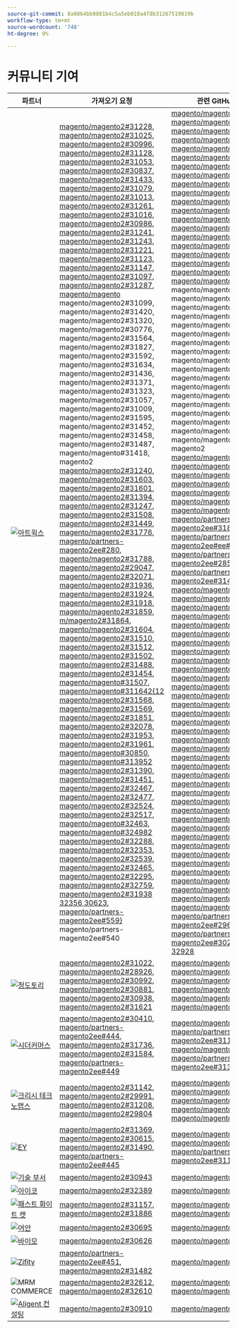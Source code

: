 ```yaml
---
source-git-commit: 8a9864bb9881b4c5a5eb018a4f8b31267519819b
workflow-type: tm+mt
source-wordcount: '748'
ht-degree: 0%

---
```

# 커뮤니티 기여

| 파트너 | 가져오기 요청 | 관련 GitHub 문제 |
| ------- | ------- | ------- |
| <a target="_blank" href="https://partners.magento.com/portal/directory/?query=Atwix"><img alt="아트윅스" src="https://avatars.githubusercontent.com/t/2617739?s=400&v=4"></a> | [magento/magento2#31228](https://github.com/magento/magento2/pull/31228), [magento/magento2#31025](https://github.com/magento/magento2/pull/31025), [magento/magento2#30996](https://github.com/magento/magento2/pull/30996), [magento/magento2#31128](https://github.com/magento/magento2/pull/31128), [magento/magento2#31053](https://github.com/magento/magento2/pull/31053), [magento/magento2#30837](https://github.com/magento/magento2/pull/30837), [magento/magento2#31433](https://github.com/magento/magento2/pull/31433), [magento/magento2#31079](https://github.com/magento/magento2/pull/31079), [magento/magento2#31013](https://github.com/magento/magento2/pull/31013), [magento/magento2#31261](https://github.com/magento/magento2/pull/31261), [magento/magento2#31016](https://github.com/magento/magento2/pull/31016), [magento/magento2#30986](https://github.com/magento/magento2/pull/30986), [magento/magento2#31241](https://github.com/magento/magento2/pull/31241), [magento/magento2#31243](https://github.com/magento/magento2/pull/31243), [magento/magento2#31221](https://github.com/magento/magento2/pull/31221), [magento/magento2#31123](https://github.com/magento/magento2/pull/31123), [magento/magento2#31147](https://github.com/magento/magento2/pull/31147), [magento/magento2#31097](https://github.com/magento/magento2/pull/31097), [magento/magento2#31287](https://github.com/magento/magento2/pull/31287), [magento/magento ](https://github.com/magento/magento2/pull/31099)magento/magento2#31099[, ](https://github.com/magento/magento2/pull/31420)magento/magento2#31420[, ](https://github.com/magento/magento2/pull/31320)magento/magento2#31320[, ](https://github.com/magento/magento2/pull/30776)magento/magento2#30776[, ](https://github.com/magento/magento2/pull/31564)magento/magento2#31564[, ](https://github.com/magento/magento2/pull/31827)magento/magento2#31827[, ](https://github.com/magento/magento2/pull/31592)magento/magento2#31592[, ](https://github.com/magento/magento2/pull/31634)magento/magento2#31634[, ](https://github.com/magento/magento2/pull/31436)magento/magento2#31436[, ](https://github.com/magento/magento2/pull/31371)magento/magento2#31371[, ](https://github.com/magento/magento2/pull/31323)magento/magento2#31323[, ](https://github.com/magento/magento2/pull/31057)magento/magento2#31057[, ](https://github.com/magento/magento2/pull/31009)magento/magento2#31009[, ](https://github.com/magento/magento2/pull/31595)magento/magento2#31595[, ](https://github.com/magento/magento2/pull/31452)magento/magento2#31452[, ](https://github.com/magento/magento2/pull/31458)magento/magento2#31458[, ](https://github.com/magento/magento2/pull/31487)magento/magento2#31487[, ](https://github.com/magento/magento2/pull/31418)magento/magento#31418[, ](https://github.com/magento/magento2/pull/31240)magento2 [magento/magento2#31240](https://github.com/magento/magento2/pull/31603), [magento/magento2#31603](https://github.com/magento/magento2/pull/31601), [magento/magento2#31601](https://github.com/magento/magento2/pull/31394), [magento/magento2#31394](https://github.com/magento/magento2/pull/31247), [magento/magento2#31247](https://github.com/magento/magento2/pull/31508), [magento/magento2#31508](https://github.com/magento/magento2/pull/31449), [magento/magento2#31449](https://github.com/magento/magento2/pull/31776), [magento/magento2#31776](https://github.com/magento/magento2/pull/31788), [magento/partners-magento2ee#280](https://github.com/magento/magento2/pull/29047), [magento/magento2#31788](https://github.com/magento/partners-magento2ee/pull/280), [magento/magento2#29047](https://github.com/magento/magento2/pull/32071), [magento/magento2#32071](https://github.com/magento/magento2/pull/31936), [magento/magento2#31936](https://github.com/magento/magento2/pull/31924), [magento/magento2#31924](https://github.com/magento/magento2/pull/31918), [magento/magento2#31918](https://github.com/magento/magento2/pull/31859), [magento/magento2#31859](https://github.com/magento/magento2/pull/31864), [m/magento2#31864](https://github.com/magento/magento2/pull/31604), [magento/magento2#31604](https://github.com/magento/magento2/pull/31510), [magento/magento2#31510](https://github.com/magento/magento2/pull/31512), [magento/magento2#31512](https://github.com/magento/magento2/pull/31502), [magento/magento2#31502](https://github.com/magento/magento2/pull/31488), [magento/magento2#31488](https://github.com/magento/magento2/pull/31454), [magento/magento2#31454](https://github.com/magento/magento2/pull/31507), [magento/magento#31507](https://github.com/magento/magento2/pull/31164), [magento/magento#311642{12](https://github.com/magento/magento2/pull/31568) [magento/magento2#31568](https://github.com/magento/magento2/pull/31569), [magento/magento2#31569](https://github.com/magento/magento2/pull/31851), [magento/magento2#31851](https://github.com/magento/magento2/pull/32078), [magento/magento2#32078](https://github.com/magento/magento2/pull/31953), [magento/magento2#31953](https://github.com/magento/magento2/pull/31961), [magento/magento2#31961](https://github.com/magento/magento2/pull/30850), [magento/magento#30850](https://github.com/magento/magento2/pull/31395), [magento/magento#313952](https://github.com/magento/magento2/pull/31390) [magento/magento2#31390](https://github.com/magento/magento2/pull/31451), [magento/magento2#31451](https://github.com/magento/magento2/pull/32467), [magento/magento2#32467](https://github.com/magento/magento2/pull/32477), [magento/magento2#32477](https://github.com/magento/magento2/pull/32524), [magento/magento2#32524](https://github.com/magento/magento2/pull/32517), [magento/magento2#32517](https://github.com/magento/magento2/pull/32463), [magento/magento#32463](https://github.com/magento/magento2/pull/32498), [magento/magento#324982](https://github.com/magento/magento2/pull/32288) [magento/magento2#32288](https://github.com/magento/magento2/pull/32353), [magento/magento2#32353](https://github.com/magento/magento2/pull/32539), [magento/magento2#32539](https://github.com/magento/magento2/pull/32465), [magento/magento2#32465](https://github.com/magento/magento2/pull/32295), [magento/magento2#32295](https://github.com/magento/magento2/pull/32759), [magento/magento2#32759](https://github.com/magento/magento2/pull/31938), [magento/magento2#31938 32356 30623](https://github.com/magento/magento2/pull/32356), [magento/partners-magento2ee#559} ](https://github.com/magento/magento2/pull/30623)magento/partners-magento2ee#540[](https://github.com/magento/partners-magento2ee/pull/539)[](https://github.com/magento/partners-magento2ee/pull/540) | [magento/magento2#31233](https://github.com/magento/magento2/issues/31233), [magento/magento2#31031](https://github.com/magento/magento2/issues/31031), [magento/magento2#31056](https://github.com/magento/magento2/issues/31056), [magento/magento2#31130](https://github.com/magento/magento2/issues/31130), [magento/magento2#31074](https://github.com/magento/magento2/issues/31074), [magento/magento2#30858](https://github.com/magento/magento2/issues/30858), [magento/magento2#31438](https://github.com/magento/magento2/issues/31438), [magento/magento2#31160](https://github.com/magento/magento2/issues/31160), [magento/magento2#31034](https://github.com/magento/magento2/issues/31034), [magento/magento2#31168](https://github.com/magento/magento2/issues/31168), [magento/magento2#31033](https://github.com/magento/magento2/issues/31033), [magento/magento2#31039](https://github.com/magento/magento2/issues/31039), [magento/magento2#31250](https://github.com/magento/magento2/issues/31250), [magento/magento2#31249](https://github.com/magento/magento2/issues/31249), [magento/magento2#31234](https://github.com/magento/magento2/issues/31234), [magento/magento2#31129](https://github.com/magento/magento2/issues/31129), [magento/magento2#31153](https://github.com/magento/magento2/issues/31153), [magento/magento2#31132](https://github.com/magento/magento2/issues/31132), [magento/magento2#31290](https://github.com/magento/magento2/issues/31290), [magento/magento ](https://github.com/magento/magento2/issues/31131)magento/magento2#31131[, ](https://github.com/magento/magento2/issues/31440)magento/magento2#31440[, ](https://github.com/magento/magento2/issues/31327)magento/magento2#31327[, ](https://github.com/magento/magento2/issues/30784)magento/magento2#30784[, ](https://github.com/magento/magento2/issues/31575)magento/magento2#31575[, ](https://github.com/magento/magento2/issues/31844)magento/magento2#31844[, ](https://github.com/magento/magento2/issues/31628)magento/magento2#31628[, ](https://github.com/magento/magento2/issues/31647)magento/magento2#31647[, ](https://github.com/magento/magento2/issues/31437)magento/magento2#31437[, ](https://github.com/magento/magento2/issues/31442)magento/magento2#31442[, ](https://github.com/magento/magento2/issues/31325)magento/magento2#31325[, ](https://github.com/magento/magento2/issues/31073)magento/magento2#31073[, ](https://github.com/magento/magento2/issues/31036)magento/magento2#31036[, ](https://github.com/magento/magento2/issues/31627)magento/magento2#31627[, ](https://github.com/magento/magento2/issues/31632)magento/magento2#31632[, ](https://github.com/magento/magento2/issues/31522)magento/magento2#31522[, ](https://github.com/magento/magento2/issues/31521)magento/magento2#31521[, ](https://github.com/magento/magento2/issues/31441)magento/magento#31441[, ](https://github.com/magento/magento2/issues/31251)magento2 [magento/magento2#31251](https://github.com/magento/magento2/issues/31624), [magento/magento2#31624](https://github.com/magento/magento2/issues/31626), [magento/magento2#31626](https://github.com/magento/magento2/issues/31403), [magento/magento2#31403](https://github.com/magento/magento2/issues/31248), [magento/magento2#31248](https://github.com/magento/magento2/issues/31516), [magento/magento2#31516](https://github.com/magento/magento2/issues/31524), [magento/magento2#31524](https://github.com/magento/magento2/issues/31801), [magento/partners-magento2ee#31801](https://github.com/magento/magento2/issues/28522), [magento/partners-magento2ee#ee#ee](https://github.com/magento/partners-magento2ee/issues/28586), [magento/partners-magento2ee#28586](https://github.com/magento/partners-magento2ee/issues/31435), [magento/partners-magento2ee#31435](https://github.com/magento/partners-magento2ee/issues/31560), [magento/magento2#31560](https://github.com/magento/partners-magento2ee/issues/31561), [magento/magento2#31561](https://github.com/magento/magento2/issues/32072), [magento/magento2#32072](https://github.com/magento/magento2/issues/31937), [magento/magento2#31937](https://github.com/magento/magento2/issues/31902), [magento/magento2#31902](https://github.com/magento/magento2/issues/31860), [magento/magento2#31860](https://github.com/magento/magento2/issues/31865), [magento/magento2#31865](https://github.com/magento/magento2/issues/31623), [magento/magento2#31623](https://github.com/magento/magento2/issues/31515), [magento/magento2#31515](https://github.com/magento/magento2/issues/31514), [magento/magento2#31514](https://github.com/magento/magento2/issues/31519), [magento/magento2#31519](https://github.com/magento/magento2/issues/31520), [magento/magento2#31520](https://github.com/magento/magento2/issues/31517), [magento/magento#31517](https://github.com/magento/magento2/issues/31075), [magento/magento#310752{12](https://github.com/magento/magento2/issues/31574) [magento/magento2#31574](https://github.com/magento/magento2/issues/31573), [magento/magento2#31573](https://github.com/magento/magento2/issues/31852), [magento/magento2#31852](https://github.com/magento/magento2/issues/32079), [magento/magento2#32079](https://github.com/magento/magento2/issues/31954), [magento/magento2#31954](https://github.com/magento/magento2/issues/31962), [magento/magento2#31962](https://github.com/magento/magento2/issues/30855), [magento/magento#30855](https://github.com/magento/magento2/issues/30645), [magento/magento#306452](https://github.com/magento/magento2/issues/31523) [magento/magento2#31523](https://github.com/magento/magento2/issues/32505), [magento/magento2#32505](https://github.com/magento/magento2/issues/32504), [magento/magento2#32504](https://github.com/magento/magento2/issues/32583), [magento/magento2#32583](https://github.com/magento/magento2/issues/32518), [magento/magento2#32518](https://github.com/magento/magento2/issues/32507), [magento/magento2#32507](https://github.com/magento/magento2/issues/32569), [magento/magento#32569](https://github.com/magento/magento2/issues/32502), [magento/magento#325022](https://github.com/magento/magento2/issues/32379) [magento/magento2#32379](https://github.com/magento/magento2/issues/32279), [magento/magento2#32279](https://github.com/magento/magento2/issues/32568), [magento/magento2#32568](https://github.com/magento/magento2/issues/32506), [magento/magento2#4451](https://github.com/magento/magento2/issues/32377), [magento/magento2#32506](https://github.com/magento/magento2/issues/4451), [magento/magento2#32377](https://github.com/magento/magento2/issues/32577), [magento/magento#32577](https://github.com/magento/magento2/issues/29631), [magento/partners-magento2ee#29631](https://github.com/magento/magento2/issues/30210), [magento/partners-magento2ee#30210 32574 32928](https://github.com/magento/partners-magento2ee/issues/32574)[](https://github.com/magento/partners-magento2ee/issues/32928) |
| <a target="_blank" href="https://solutionpartners.adobe.com/s/directory/detail/blue+acorn+ici"><img alt="청도토리" src="https://avatars.githubusercontent.com/t/2916141?s=400&v=4"></a> | [magento/magento2#31022](https://github.com/magento/magento2/pull/31022), [magento/magento2#28926](https://github.com/magento/magento2/pull/28926), [magento/magento2#30992](https://github.com/magento/magento2/pull/30992), [magento/magento2#30881](https://github.com/magento/magento2/pull/30881), [magento/magento2#30938](https://github.com/magento/magento2/pull/30938), [magento/magento2#31621](https://github.com/magento/magento2/pull/31621) | [magento/magento2#30265](https://github.com/magento/magento2/issues/30265), [magento/magento2#29528](https://github.com/magento/magento2/issues/29528), [magento/magento2#30286](https://github.com/magento/magento2/issues/30286), [magento/magento2#30880](https://github.com/magento/magento2/issues/30880), [magento/magento2#29690](https://github.com/magento/magento2/issues/29690), [magento/magento2#27678](https://github.com/magento/magento2/issues/27678) |
| <a target="_blank" href="https://partners.magento.com/portal/directory/?query=Cedcommerce"><img alt="시더커머스" src="https://avatars.githubusercontent.com/t/3028824?s=400&v=4"></a> | [magento/magento2#30410](https://github.com/magento/magento2/pull/30410), [magento/partners-magento2ee#444](https://github.com/magento/partners-magento2ee/pull/444), [magento/magento2#31736](https://github.com/magento/magento2/pull/31736), [magento/magento2#31584](https://github.com/magento/magento2/pull/31584), [magento/partners-magento2ee#449](https://github.com/magento/partners-magento2ee/pull/449) | [magento/magento2#30424](https://github.com/magento/magento2/issues/30424), [magento/partners-magento2ee#31111](https://github.com/magento/partners-magento2ee/issues/31111), [magento/magento2#31660](https://github.com/magento/magento2/issues/31660), [magento/partners-magento2ee#31331](https://github.com/magento/partners-magento2ee/issues/31331) |
| <a target="_blank" href="https://solutionpartners.adobe.com/s/directory/detail/krish+technolabs"><img alt="크리시 테크노랩스" src="https://avatars.githubusercontent.com/t/2849637?s=400&v=4"></a> | [magento/magento2#31142](https://github.com/magento/magento2/pull/31142), [magento/magento2#29991](https://github.com/magento/magento2/pull/29991), [magento/magento2#31208](https://github.com/magento/magento2/pull/31208), [magento/magento2#29804](https://github.com/magento/magento2/pull/29804) | [magento/magento2#30911](https://github.com/magento/magento2/issues/30911), [magento/magento2#29936](https://github.com/magento/magento2/issues/29936), [magento/magento2#31188](https://github.com/magento/magento2/issues/31188), [magento/magento2#29365](https://github.com/magento/magento2/issues/29365), [magento/magento2#29805](https://github.com/magento/magento2/issues/29805) |
| <a target="_blank" href="https://partners.magento.com/portal/directory/?query=EY"><img alt="EY" src="https://avatars.githubusercontent.com/t/3415735?s=400&v=4"></a> | [magento/magento2#31369](https://github.com/magento/magento2/pull/31369), [magento/magento2#30615](https://github.com/magento/magento2/pull/30615), [magento/magento2#31490](https://github.com/magento/magento2/pull/31490), [magento/partners-magento2ee#445](https://github.com/magento/partners-magento2ee/pull/445) | [magento/magento2#4451](https://github.com/magento/magento2/issues/4451), [magento/magento2#29302](https://github.com/magento/magento2/issues/29302), [magento/partners-magento2ee#31196](https://github.com/magento/partners-magento2ee/issues/31196) |
| <a target="_blank" href="https://partners.magento.com/portal/directory/?query=TechDivision"><img alt="기술 부서" src="https://avatars.githubusercontent.com/t/2617775?s=400&v=4"></a> | [magento/magento2#30943](https://github.com/magento/magento2/pull/30943) | [magento/magento2#30936](https://github.com/magento/magento2/issues/30936) |
| <a target="_blank" href="https://partners.magento.com/portal/directory/?query=AYKO"><img alt="아이코" src="https://avatars.githubusercontent.com/t/2841512?s=400&v=4"></a> | [magento/magento2#32389](https://github.com/magento/magento2/pull/32389) | [magento/magento2#32088](https://github.com/magento/magento2/issues/32088) |
| <a target="_blank" href="https://solutionpartners.adobe.com/s/directory/detail/fast+white+cat"><img alt="패스트 화이트 캣" src="https://avatars.githubusercontent.com/t/3579504?s=400&v=4"></a> | [magento/magento2#31157](https://github.com/magento/magento2/pull/31157), [magento/magento2#31886](https://github.com/magento/magento2/pull/31886) | [magento/magento2#30724](https://github.com/magento/magento2/issues/30724), [magento/magento2#30471](https://github.com/magento/magento2/issues/30471) |
| <a target="_blank" href="https://partners.magento.com/portal/directory/?query=Fisheye"><img alt="어안" src="https://avatars.githubusercontent.com/t/3171724?s=400&v=4"></a> | [magento/magento2#30695](https://github.com/magento/magento2/pull/30695) | [magento/magento2#30788](https://github.com/magento/magento2/issues/30788) |
| <a target="_blank" href="https://partners.magento.com/portal/directory/?query=Vaimo"><img alt="바이모" src="https://avatars.githubusercontent.com/t/2617778?s=400&v=4"></a> | [magento/magento2#30626](https://github.com/magento/magento2/pull/30626) | [magento/magento2#30622](https://github.com/magento/magento2/issues/30622) |
| <a target="_blank" href="https://partners.magento.com/portal/directory/?query=Ziffity"><img alt="Zifity" src="https://avatars.githubusercontent.com/t/3432500?s=400&v=4"></a> | [magento/partners-magento2ee#451](https://github.com/magento/partners-magento2ee/pull/451), [magento/magento2#31482](https://github.com/magento/magento2/pull/31482) | [magento/magento2#31557](https://github.com/magento/magento2/issues/31557) |
| <img alt="MRM COMMERCE" src="https://avatars.githubusercontent.com/t/3714179?s=400&v=4"></a> | [magento/magento2#32612](https://github.com/magento/magento2/pull/32612), [magento/magento2#32610](https://github.com/magento/magento2/pull/32610) | [magento/magento2#32578](https://github.com/magento/magento2/issues/32578), [magento/magento2#32658](https://github.com/magento/magento2/issues/32658) |
| <a target="_blank" href="https://solutionpartners.adobe.com/s/directory/detail/aligent+consulting"><img alt="Aligent 컨설팅" src="https://avatars.githubusercontent.com/t/2686050?s=400&v=4"></a> | [magento/magento2#30910](https://github.com/magento/magento2/pull/30910) | [magento/magento2#30909](https://github.com/magento/magento2/issues/30909) |
